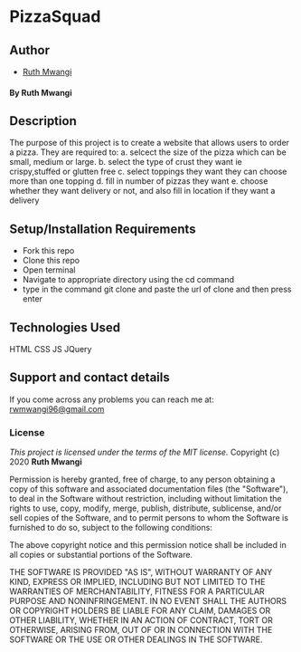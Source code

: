 # PizzaSquad
## Author
- [Ruth Mwangi](https://github.com/Ruth-Mwangi)
#### By **Ruth Mwangi**
## Description
The purpose of this project is to create a website that allows users to  order a pizza.
They are required to:
a. selcect the size of the pizza which can be small, medium or large.
b. select the type of crust they want ie crispy,stuffed or glutten free
c. select toppings they want they can choose more than one topping
d. fill in number of pizzas they want
e. choose whether they want delivery or not, and also fill in location if they want a delivery
## Setup/Installation Requirements
* Fork this repo
* Clone this repo 
* Open terminal
* Navigate to appropriate directory using the cd command
* type in the command git clone and paste the url of clone and then press enter 


## Technologies Used
HTML
CSS
JS
JQuery
## Support and contact details
If you come across any problems you can reach me at: rwmwangi96@gmail.com
### License
*This project is licensed under the terms of the MIT license.*
Copyright (c) 2020 **Ruth Mwangi**

Permission is hereby granted, free of charge, to any person obtaining a copy
of this software and associated documentation files (the "Software"), to deal
in the Software without restriction, including without limitation the rights
to use, copy, modify, merge, publish, distribute, sublicense, and/or sell
copies of the Software, and to permit persons to whom the Software is
furnished to do so, subject to the following conditions:

The above copyright notice and this permission notice shall be included in all
copies or substantial portions of the Software.

THE SOFTWARE IS PROVIDED "AS IS", WITHOUT WARRANTY OF ANY KIND, EXPRESS OR
IMPLIED, INCLUDING BUT NOT LIMITED TO THE WARRANTIES OF MERCHANTABILITY,
FITNESS FOR A PARTICULAR PURPOSE AND NONINFRINGEMENT. IN NO EVENT SHALL THE
AUTHORS OR COPYRIGHT HOLDERS BE LIABLE FOR ANY CLAIM, DAMAGES OR OTHER
LIABILITY, WHETHER IN AN ACTION OF CONTRACT, TORT OR OTHERWISE, ARISING FROM,
OUT OF OR IN CONNECTION WITH THE SOFTWARE OR THE USE OR OTHER DEALINGS IN THE
SOFTWARE.

